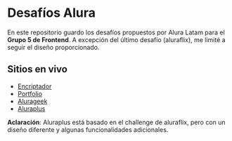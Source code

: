 # Desafíos Alura

En este repositorio guardo los desafíos propuestos por Alura Latam para el **Grupo 5 de Frontend**. A excepción del último desafío (aluraflix), me limité a seguir el diseño proporcionado.

## Sitios en vivo

- [Encriptador](https://blackpachamame.github.io/desafios-alura/encriptador/)
- [Portfolio](https://blackpachamame.github.io/desafios-alura/portfolio/)
- [Alurageek](https://alurageek-eight-sigma.vercel.app/pages/home.html)
- [Aluraplus](https://aluraplus-theta-gray.vercel.app/)

__Aclaración__: Aluraplus está basado en el challenge de aluraflix, pero con un diseño diferente y algunas funcionalidades adicionales.

